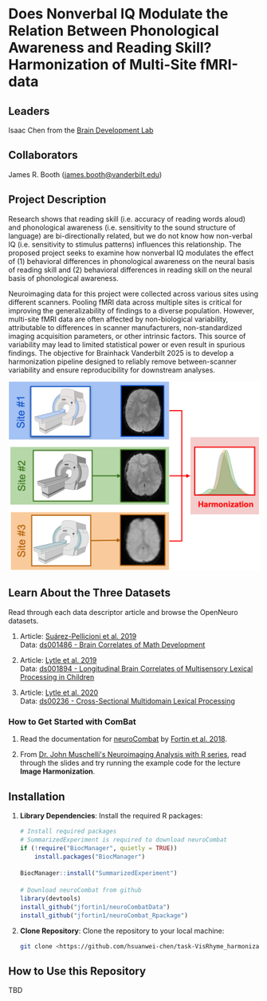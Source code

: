 # Does Nonverbal IQ Modulate the Relation Between Phonological Awareness and Reading Skill? Harmonization of Multi-Site fMRI-data

## Leaders

Isaac Chen from the [Brain Development Lab](https://lab.vanderbilt.edu/boothlab/)

## Collaborators

James R. Booth (james.booth@vanderbilt.edu)

## Project Description

Research shows that reading skill (i.e. accuracy of reading words aloud) and phonological awareness (i.e. sensitivity to the sound structure of language) are bi-directionally related, but we do not know how non-verbal IQ (i.e. sensitivity to stimulus patterns) influences this relationship. The proposed project seeks to examine how nonverbal IQ modulates the effect of (1) behavioral differences in phonological awareness on the neural basis of reading skill and (2) behavioral differences in reading skill on the neural basis of phonological awareness.

Neuroimaging data for this project were collected across various sites using different scanners. Pooling fMRI data across multiple sites is critical for improving the generalizability of findings to a diverse population. However, multi-site fMRI data are often affected by non-biological variability, attributable to differences in scanner manufacturers, non-standardized imaging acquisition parameters, or other intrinsic factors. This source of variability may lead to limited statistical power or even result in spurious findings. The objective for Brainhack Vanderbilt 2025 is to develop a harmonization pipeline designed to reliably remove between-scanner variability and ensure reproducibility for downstream analyses.

![fMRI_harmonization](fMRI_harmonization.png)

## Learn About the Three Datasets

Read through each data descriptor article and browse the OpenNeuro datasets.

1. Article: [Suárez-Pellicioni et al. 2019](/data_descriptor/PellicioniLytle.SD.2019.pdf) <br>
   Data: [ds001486 - Brain Correlates of Math Development](https://openneuro.org/datasets/ds001486/versions/1.3.1)

2. Article: [Lytle et al. 2019](/data_descriptor/LytleMcNorgan.SD.2019.pdf) <br>
   Data: [ds001894 - Longitudinal Brain Correlates of Multisensory Lexical Processing in Children](https://openneuro.org/datasets/ds001894/versions/1.4.2)

3. Article: [Lytle et al. 2020](/data_descriptor/LytleBitan.DB.2020.pdf) <br>
   Data: [ds00236 - Cross-Sectional Multidomain Lexical Processing](https://openneuro.org/datasets/ds002236/versions/1.1.1)

### How to Get Started with ComBat

1. Read the documentation for [neuroCombat](https://github.com/Jfortin1/ComBatHarmonization) by [Fortin et al. 2018](https://pmc.ncbi.nlm.nih.gov/articles/PMC5845848/).

2. From [Dr. John Muschelli's Neuroimaging Analysis with R series](https://johnmuschelli.com/imaging_in_r/#21_Schedule), read through the slides and try running the example code for the lecture **Image Harmonization**.

## Installation

1. **Library Dependencies**:
   Install the required R packages:

   ```r
   # Install required packages
   # SummarizedExperiment is required to download neuroCombat
   if (!require("BiocManager", quietly = TRUE))
       install.packages("BiocManager")

   BiocManager::install("SummarizedExperiment")

   # Download neuroCombat from github
   library(devtools)
   install_github("jfortin1/neuroCombatData")
   install_github("jfortin1/neuroCombat_Rpackage")
   ```
2. **Clone Repository**:
Clone the repository to your local machine:

   ```bash
   git clone <https://github.com/hsuanwei-chen/task-VisRhyme_harmonization.git>
   ```

## How to Use this Repository

TBD
